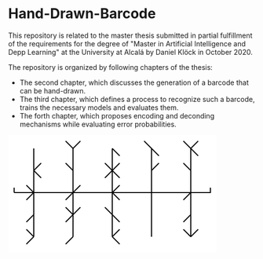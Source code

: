 # Hand-Drawn-Barcode

This repository is related to the master thesis submitted in partial fulfillment of the requirements for the degree of "Master in Artificial Intelligence and Depp Learning" at the University at Alcalá by Daniel Klöck in October 2020.

The repository is organized by following chapters of the thesis:

* The second chapter, which discusses the generation of a barcode that can be hand-drawn.
* The third chapter, which defines a process to recognize such a barcode, trains the necessary models and evaluates them.
* The forth chapter, which proposes encoding and deconding mechanisms while evaluating error probabilities.

![Example Barcode](./barcode.png)